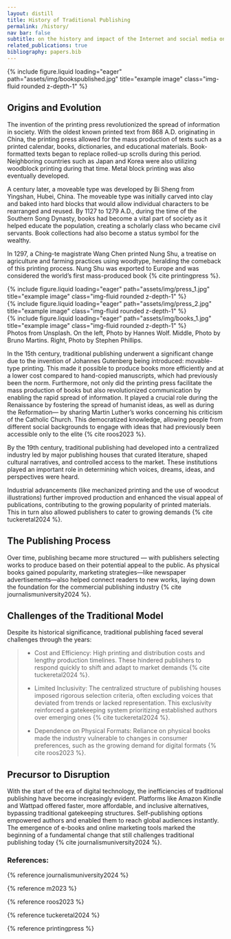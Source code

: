 ```yaml
---
layout: distill
title: History of Traditional Publishing
permalink: /history/
nav bar: false
subtitle: on the history and impact of the Internet and social media on traditional publishing
related_publications: true
bibliography: papers.bib
---
```

<div class="row">
    <div class="col-sm mt-3 mt-md-0">
        {% include figure.liquid loading="eager" path="assets/img/bookspublished.jpg" title="example image" class="img-fluid rounded z-depth-1" %}
    </div>
</div>

## Origins and Evolution

The invention of the printing press revolutionized the spread of information in society. With the oldest known printed text from 868 A.D. originating in China, the printing press allowed for the mass production of texts such as a printed calendar, books, dictionaries, and educational materials. Book-formatted texts began to replace rolled-up scrolls during this period. Neighboring countries such as Japan and Korea were also utilizing woodblock printing during that time. Metal block printing was also eventually developed.

A century later, a moveable type was developed by Bi Sheng from Yingshan, Hubei, China. The moveable type was initially carved into clay and baked into hard blocks that would allow individual characters to be rearranged and reused. By 1127 to 1279 A.D., during the time of the Southern Song Dynasty, books had become a vital part of society as it helped educate the population, creating a scholarly class who became civil servants. Book collections had also become a status symbol for the wealthy.

In 1297, a Ching-te magistrate Wang Chen printed Nung Shu, a treatise on agriculture and farming practices using woodtype, heralding the comeback of this printing process. Nung Shu was exported to Europe and was considered the world’s first mass-produced book {% cite printingpress %}.

<div class="row">
    <div class="col-sm mt-3 mt-md-0">
        {% include figure.liquid loading="eager" path="assets/img/press_1.jpg" title="example image" class="img-fluid rounded z-depth-1" %}
    </div>
    <div class="col-sm mt-3 mt-md-0">
        {% include figure.liquid loading="eager" path="assets/img/press_2.jpg" title="example image" class="img-fluid rounded z-depth-1" %}
    </div>
    <div class="col-sm mt-3 mt-md-0">
        {% include figure.liquid loading="eager" path="assets/img/books_1.jpg" title="example image" class="img-fluid rounded z-depth-1" %}
    </div>
</div>
<div class="caption">
   Photos from Unsplash. On the left, Photo by Hannes Wolf. Middle, Photo by Bruno Martins. Right, Photo by Stephen Phillips.
</div>

In the 15th century, traditional publishing underwent a significant change due to the invention of Johannes Gutenberg being introduced: movable-type printing. This made it possible to produce books more efficiently and at a lower cost compared to hand-copied manuscripts, which had previously been the norm. Furthermore, not only did the printing press facilitate the mass production of books but also revolutionized communication by enabling the rapid spread of information. It played a crucial role during the Renaissance by fostering the spread of humanist ideas, as well as during the Reformation— by sharing Martin Luther’s works concerning his criticism of the Catholic Church. This democratized knowledge, allowing people from different social backgrounds to engage with ideas that had previously been accessible only to the elite {% cite roos2023 %}.

By the 19th century, traditional publishing had developed into a centralized industry led by major publishing houses that curated literature, shaped cultural narratives, and controlled access to the market. These institutions played an important role in determining which voices, dreams, ideas, and perspectives were heard.

Industrial advancements (like mechanized printing and the use of woodcut illustrations) further improved production and enhanced the visual appeal of publications, contributing to the growing popularity of printed materials. This in turn also allowed publishers to cater to growing demands {% cite tuckeretal2024 %}.

## The Publishing Process

Over time, publishing became more structured — with publishers selecting works to produce based on their potential appeal to the public. As physical books gained popularity, marketing strategies—like newspaper advertisements—also helped connect readers to new works, laying down the foundation for the commercial publishing industry {% cite journalismuniversity2024 %}.

## Challenges of the Traditional Model

Despite its historical significance, traditional publishing faced several challenges through the years:

> * Cost and Efficiency: High printing and distribution costs and lengthy production timelines. These hindered publishers to respond quickly to shift and adapt to market demands {% cite tuckeretal2024 %}.
>
> * Limited Inclusivity: The centralized structure of publishing houses imposed rigorous selection criteria, often excluding voices that deviated from trends or lacked representation. This exclusivity reinforced a gatekeeping system prioritizing established authors over emerging ones {% cite tuckeretal2024 %}.
>
> * Dependence on Physical Formats: Reliance on physical books made the industry vulnerable to changes in consumer preferences, such as the growing demand for digital formats {% cite roos2023 %}.

## Precursor to Disruption

With the start of the era of digital technology, the inefficiencies of traditional publishing have become increasingly evident. Platforms like Amazon Kindle and Wattpad offered faster, more affordable, and inclusive alternatives, bypassing traditional gatekeeping structures. Self-publishing options empowered authors and enabled them to reach global audiences instantly. The emergence of e-books and online marketing tools marked the beginning of a fundamental change that still challenges traditional publishing today {% cite journalismuniversity2024 %}.



### References:

{% reference journalismuniversity2024 %}

{% reference m2023 %}

{% reference roos2023 %}

{% reference tuckeretal2024 %}

{% reference printingpress %}
